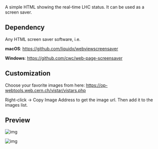 A simple HTML showing the real-time LHC status. It can be used as a screen saver.

## Dependency

Any HTML screen saver software, i.e.

**macOS**: https://github.com/liquidx/webviewscreensaver

**Windows**: https://github.com/cwc/web-page-screensaver

## Customization

Choose your favorite images from here: https://op-webtools.web.cern.ch/vistar/vistars.php 

Right-click -> Copy Image Address to get the image url. Then add it to the images list.

## Preview

![img](https://vistar-capture.s3.cern.ch/lhc1.png)

![img](https://vistar-capture.s3.cern.ch/atlas.png)
